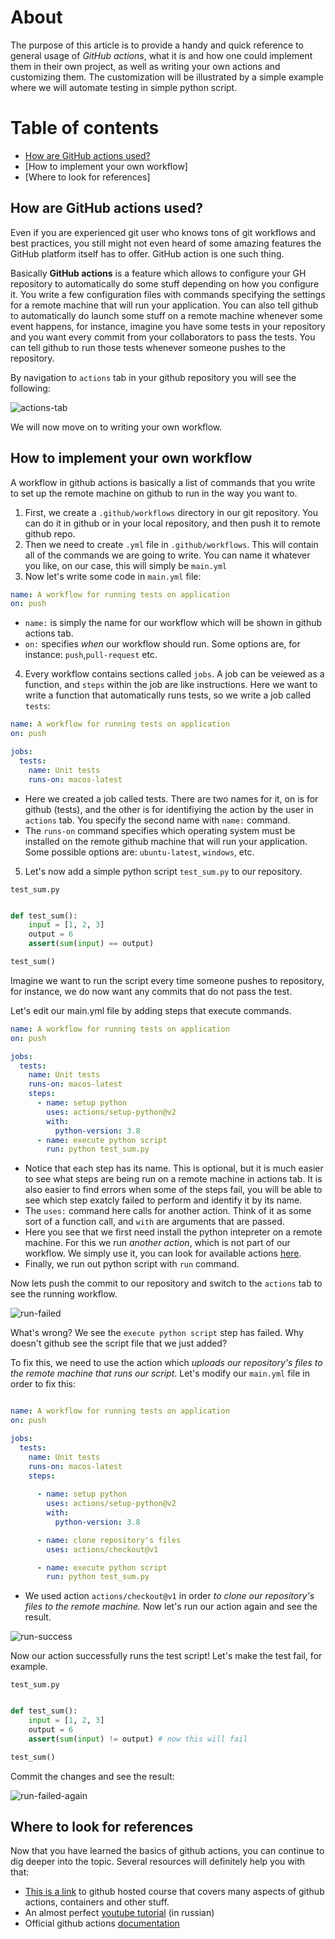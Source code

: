 # About

The purpose of this article is to provide a handy and quick reference to general usage of *GitHub actions*, what it is and how one could implement them in their own project, as well as writing your own actions and customizing them. The customization will be illustrated by a simple example where we will automate testing in simple python script.

# Table of contents
* [How are GitHub actions used?](#how-are-github-actions-used?)
* [How to implement your own workflow]
* [Where to look for references]

## How are GitHub actions used?

Even if you are experienced git user who knows tons of git workflows and best practices, you still might not even heard of some amazing features the GitHub platform itself has to offer. GitHub action is one such thing.

Basically **GitHub actions** is a feature which allows to configure your GH repository to automatically do some stuff depending on how you configure it. You write a few configuration files with commands specifying the settings for a remote machine that will run your application. You can also tell github to automatically do launch some stuff on a remote machine whenever some event happens, for instance, imagine you have some tests in your repository and you want every commit from your collaborators to pass the tests. You can tell github to run those tests whenever someone pushes to the repository.

By navigation to `actions` tab in your github repository you will see the following:



![actions-tab](images/1.png)

We will now move on to writing your own workflow.

## How to implement your own workflow

A workflow in github actions is basically a list of commands that you write to set up the remote machine on github to run in the way you want to. 


1) First, we create a `.github/workflows` directory in our git repository. You can do it in github or in your local repository, and then push it to remote github repo.
2) Then we need to create `.yml` file in `.github/workflows`. This will contain all of the commands we are going to write. You can name it whatever you like, on our case, this will simply be `main.yml`
3) Now let's write some code in `main.yml` file:

```yml
name: A workflow for running tests on application
on: push
```

* `name:` is simply the name for our workflow which will be shown in github actions tab.
* `on:` specifies *when* our workflow should run. Some options are, for instance: `push`,`pull-request` etc.

4) Every workflow contains sections called `jobs`. A job can be veiewed as a function, and `steps` within the job are like instructions. Here we want to write a function that automatically runs tests, so we write a job called `tests`:

```yml
name: A workflow for running tests on application
on: push

jobs: 
  tests:
    name: Unit tests
    runs-on: macos-latest

```

* Here we created a job called tests. There are two names for it, on is for github (tests), and the other is for identifiying the action by the user in `actions` tab. You specify the second name with `name:` command.
* The `runs-on` command specifies which operating system must be installed on the remote github machine that will run your application. Some possible options are: `ubuntu-latest`, `windows`, etc.

5) Let's now add a simple python script `test_sum.py` to our repository.

`test_sum.py`

```python

def test_sum():
    input = [1, 2, 3]
    output = 6
    assert(sum(input) == output)

test_sum()

```

Imagine we want to run the script every time someone pushes to repository, for instance, we do now want any commits that do not pass the test.

Let's edit our main.yml file by adding steps that execute commands.


```yml
name: A workflow for running tests on application
on: push

jobs: 
  tests:
    name: Unit tests
    runs-on: macos-latest
    steps:
      - name: setup python
        uses: actions/setup-python@v2
        with:
          python-version: 3.8
      - name: execute python script
        run: python test_sum.py

```

* Notice that each step has its name. This is optional, but it is much easier to see what steps are being run on a remote machine in actions tab. It is also easier to find errors when some of the steps fail, you will be able to see which step exatcly failed to perform and identify it by its name.
* The `uses:` command here calls for another action. Think of it as some sort of a function call, and `with` are arguments that are passed.
* Here you see that we first need install the python intepreter on a remote machine. For this we run *another action*, which is not part of our workflow. We simply use it, you can look for available actions [here](https://github.com/marketplace?type=actions).
* Finally, we run out python script with `run` command.

Now lets push the commit to our repository and switch to the `actions` tab to see the running workflow.


![run-failed](images/2.png)

What's wrong? We see the `execute python script` step has failed. Why doesn't github see the script file that we just added?

To fix this, we need to use the action which *uploads our repository's files to the remote machine that runs our script*. Let's modify our `main.yml` file in order to fix this:


```yml

name: A workflow for running tests on application
on: push

jobs: 
  tests:
    name: Unit tests
    runs-on: macos-latest
    steps:
      
      - name: setup python
        uses: actions/setup-python@v2
        with:
          python-version: 3.8

      - name: clone repository's files
        uses: actions/checkout@v1

      - name: execute python script
        run: python test_sum.py

```

* We used action `actions/checkout@v1` in order *to clone our repository's files to the remote machine.* Now let's run our action again and see the result.

![run-success](images/3.png)

Now our action successfully runs the test script! Let's make the test fail, for example.

`test_sum.py`

```python

def test_sum():
    input = [1, 2, 3]
    output = 6
    assert(sum(input) != output) # now this will fail

test_sum()

```

Commit the changes and see the result:

![run-failed-again](images/4.png)

## Where to look for references

Now that you have learned the basics of github actions, you can continue to dig deeper into the topic. Several resources will definitely help you with that:
* [This is a link](https://lab.github.com/githubtraining/github-actions:-hello-world) to github hosted course that covers many aspects of github actions, containers and other stuff.
* An almost perfect [youtube tutorial](https://www.youtube.com/watch?v=Yg5rpke79X4&t=506s) (in russian)
* Official github actions [documentation](https://docs.github.com/en/actions)







